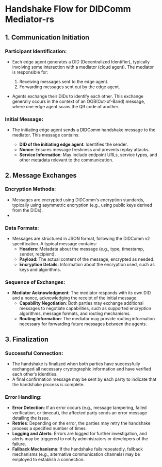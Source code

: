 # Handshake Flow for DIDComm Mediator-rs

## 1. Communication Initiation

### Participant Identification:
- Each edge agent generates a DID (Decentralized Identifier), typically involving some interaction with a mediator (cloud agent). The mediator is responsible for:
  1. Receiving messages sent to the edge agent.
  2. Forwarding messages sent out by the edge agent.
   

- Agents exchange their DIDs to identify each other. This exchange generally occurs in the context of an OOB(Out-of-Band) message, where one edge agent scans the QR code of another.
### Initial Message:
- The initiating edge agent sends a DIDComm handshake message to the mediator. This message contains:

  - **DID of the initiating edge agent**: Identifies the sender.
  - **Nonce**: Ensures message freshness and prevents replay attacks.
  - **Service Information**: May include endpoint URLs, service types, and other metadata relevant to the communication.

## 2. Message Exchanges

### Encryption Methods:
 - Messages are encrypted using DIDComm's encryption standards, typically using asymmetric encryption (e.g., using public keys derived from the DIDs).
 - 
### Data Formats:
 - Messages are structured in JSON format, following the DIDComm v2 specification. A typical message contains:
   - **Headers**: Metadata about the message (e.g., type, timestamp, sender, recipient).
   - **Payload**: The actual content of the message, encrypted as needed.
   - **Encryption Details**: Information about the encryption used, such as keys and algorithms.
  
### Sequence of Exchanges:

 - **Mediator Acknowledgment**: The mediator responds with its own DID and a nonce, acknowledging the receipt of the initial message.
   - **Capability Negotiation**: Both parties may exchange additional messages to negotiate capabilities, such as supported encryption algorithms, message formats, and routing mechanisms.
   - **Routing Information**: The mediator may provide routing information necessary for forwarding future messages between the agents.
  
## 3. Finalization

### Successful Connection:

 - The handshake is finalized when both parties have successfully exchanged all necessary cryptographic information and have verified each other’s identities.
 - A final confirmation message may be sent by each party to indicate that the handshake process is complete.

### Error Handling:

 - **Error Detection**: If an error occurs (e.g., message tampering, failed verification, or timeout), the affected party sends an error message detailing the issue.
 - **Retries**: Depending on the error, the parties may retry the handshake process a specified number of times.
 - **Logging and Alerts**: Errors are logged for further investigation, and alerts may be triggered to notify administrators or developers of the failure.
 - **Fallback Mechanisms**: If the handshake fails repeatedly, fallback mechanisms (e.g., alternative communication channels) may be employed to establish a connection.
